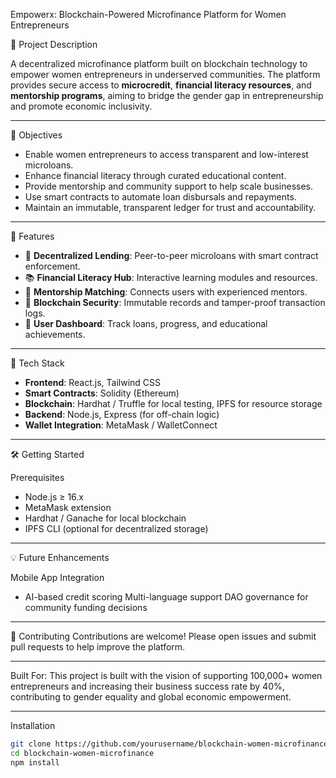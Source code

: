   Empowerx: Blockchain-Powered Microfinance Platform for Women Entrepreneurs

📌 Project Description

A decentralized microfinance platform built on blockchain technology to empower women entrepreneurs in underserved communities. The platform provides secure access to **microcredit**, **financial literacy resources**, and **mentorship programs**, aiming to bridge the gender gap in entrepreneurship and promote economic inclusivity.

----------------------------------------------------------------------------------------------------

🎯 Objectives

- Enable women entrepreneurs to access transparent and low-interest microloans.
- Enhance financial literacy through curated educational content.
- Provide mentorship and community support to help scale businesses.
- Use smart contracts to automate loan disbursals and repayments.
- Maintain an immutable, transparent ledger for trust and accountability.

----------------------------------------------------------------------------------------------------

🚀 Features

- 💸 **Decentralized Lending**: Peer-to-peer microloans with smart contract enforcement.
- 📚 **Financial Literacy Hub**: Interactive learning modules and resources.
- 🤝 **Mentorship Matching**: Connects users with experienced mentors.
- 🔐 **Blockchain Security**: Immutable records and tamper-proof transaction logs.
- 📱 **User Dashboard**: Track loans, progress, and educational achievements.

----------------------------------------------------------------------------------------------------

🔧 Tech Stack

- **Frontend**: React.js, Tailwind CSS
- **Smart Contracts**: Solidity (Ethereum)
- **Blockchain**: Hardhat / Truffle for local testing, IPFS for resource storage
- **Backend**: Node.js, Express (for off-chain logic)
- **Wallet Integration**: MetaMask / WalletConnect

----------------------------------------------------------------------------------------------------

🛠️ Getting Started

Prerequisites

- Node.js ≥ 16.x
- MetaMask extension
- Hardhat / Ganache for local blockchain
- IPFS CLI (optional for decentralized storage)
  
----------------------------------------------------------------------------------------------------
💡 Future Enhancements

Mobile App Integration

- AI-based credit scoring
Multi-language support
DAO governance for community funding decisions

----------------------------------------------------------------------------------------------------

🤝 Contributing
Contributions are welcome! Please open issues and submit pull requests to help improve the platform.

----------------------------------------------------------------------------------------------------

Built For:
This project is built with the vision of supporting 100,000+ women entrepreneurs and increasing their business success rate by 40%, contributing to gender equality and global economic empowerment.

----------------------------------------------------------------------------------------------------

Installation

```bash
git clone https://github.com/yourusername/blockchain-women-microfinance.git
cd blockchain-women-microfinance
npm install
